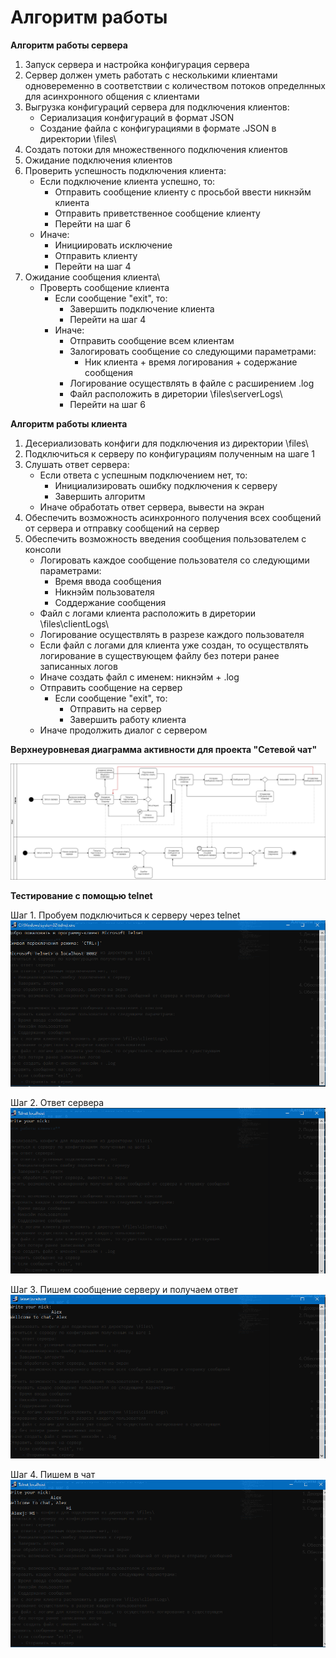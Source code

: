 # Алгоритм работы


**Алгоритм работы сервера**

1. Запуск сервера и настройка конфигурация сервера
2. Сервер должен уметь работать с несколькими клиентами одновеременно в соответствии с количеством потоков определнных для асинхронного общения с клиентами
3. Выгрузка конфигураций сервера для подключения клиентов:
    * Сериализация конфигураций в формат JSON
    * Создание файла с конфигурациями в формате .JSON в директории \files\
4. Создать потоки для множественного подключения клиентов
5. Ожидание подключения клиентов
6. Проверить успешность подключения клиента:
    * Если подключение клиента успешно, то:
        + Отправить сообщение клиенту с просьбой ввести никнэйм клиента
        + Отправить приветственное сообщение клиенту
        + Перейти на шаг 6
    * Иначе:
        + Инициировать исключение
        + Отправить клиенту
        + Перейти на шаг 4
7. Ожидание сообщения клиента\
    * Проверть сообщение клиента
        + Если сообщение "exit", то: 
            - Завершить подключение клиента
            - Перейти на шаг 4
        + Иначе: 
            - Отправить сообщение всем клиентам
            - Залогировать сообщение со следующими параметрами:
                + Ник клиента + время логирования + содержание сообщения
            - Логирование осуществлять в файле с расширением .log
            - Файл расположить в диретории \files\serverLogs\
            - Перейти на шаг 6
            
**Алгоритм работы клиента**

1. Десериализовать конфиги для подключения из директории \files\
2. Подключиться к серверу по конфигурациям полученным на шаге 1
3. Слушать ответ сервера:
    * Если ответа с успешным подключением нет, то: 
        + Инициализировать ошибку подключения к серверу
        + Завершить алгоритм
    * Иначе обработать ответ сервера, вывести на экран
4. Обеспечить возможность асинхронного получения всех сообщений от сервера и отправку сообщений на сервер
5. Обеспечить возможность введения сообщения пользователем с консоли
    * Логировать каждое сообщение пользователя со следующими параметрами:
        + Время ввода сообщения
        + Никнэйм пользователя
        + Соддержание сообщения
    * Файл с логами клиента расположить в диретории \files\clientLogs\
    * Логирование осуществлять в разрезе каждого пользователя
    * Если файл с логами для клиента уже создан, то осуществлять логирование в существующем файлу без потери ранее записанных логов
    * Иначе создать файл с именем: никнэйм + .log
    * Отправить сообщение на сервер
        + Если сообщение "exit", то:
           - Отправить на сервер
           -  Завершить работу клиента
    * Иначе продолжить диалог с сервером

**Верхнеуровневая диаграмма активности для проекта "Сетевой чат"**

![diagramm](/img/Диаграмма%20Клиент-Сервер.png) 

**Тестирование с помощью telnet**

Шаг 1. Пробуем подключиться к серверу через telnet\
![connect](/img/1.PNG)

Шаг 2. Ответ сервера\
![answer](/img/2.PNG)

Шаг 3. Пишем сообщение серверу и получаем ответ
![dialog](/img/3.PNG)

Шаг 4. Пишем в чат
![chat](/img/4.PNG)